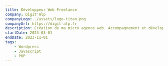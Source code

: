 ```yaml
---
title: Développeur Web Freelance
company: Digit'Alp
companyLogo: ./assets/logo-titan.png
companyUrl: https://digit-alp.fr
description: Création de ma micro agence web. Accompagnement et développement de projets web pour le compte d'entreprises locales et internationales.
startDate: 2023-03-01
endDate: 2023-11-01
tags:
    - Wordpress
    - Javascript
    - PHP
---
```

